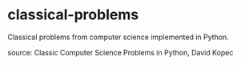 # classical-problems

Classical problems from computer science implemented in Python.

source: Classic Computer Science Problems in Python, David Kopec
